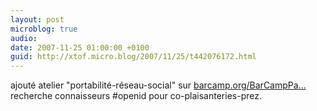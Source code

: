 ```yaml
---
layout: post
microblog: true
audio: 
date: 2007-11-25 01:00:00 +0100
guid: http://xtof.micro.blog/2007/11/25/t442076172.html
---
```

ajouté atelier "portabilité-réseau-social" sur [barcamp.org/BarCampPa...](http://barcamp.org/BarCampParis15.) recherche connaisseurs #openid pour co-plaisanteries-prez.
